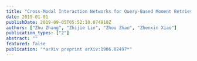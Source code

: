 ```yaml
---
title: "Cross-Modal Interaction Networks for Query-Based Moment Retrieval in Videos"
date: 2019-01-01
publishDate: 2019-09-05T05:52:10.074910Z
authors: ["Zhu Zhang", "Zhijie Lin", "Zhou Zhao", "Zhenxin Xiao"]
publication_types: ["2"]
abstract: ""
featured: false
publication: "*arXiv preprint arXiv:1906.02497*"
---
```



